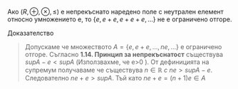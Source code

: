 Ако $(R,\oplus,\otimes,\leq)$ е непрекъснато наредено поле с неутрален елемент относно умножението е, то $\{e,e+e,e+e+e,\dots\}$   не е ограничено отгоре.

Доказателство
> Допускаме че множеството $A = \{e,e+e,\dots,ne,\dots\}$ е ограничено отгоре. Съгласно **1.14. Принцип за непрекъснатост** съществува $supA-e<supA$ (Използвахме, че е>0 ). От дефиницията на супремум получаваме че съществува $n\in\mathbb{R}~c~ne>supA-e$. Следователно $ne+e>supA$. Тъй като $ne+e=(n+1)e\in A$
> 